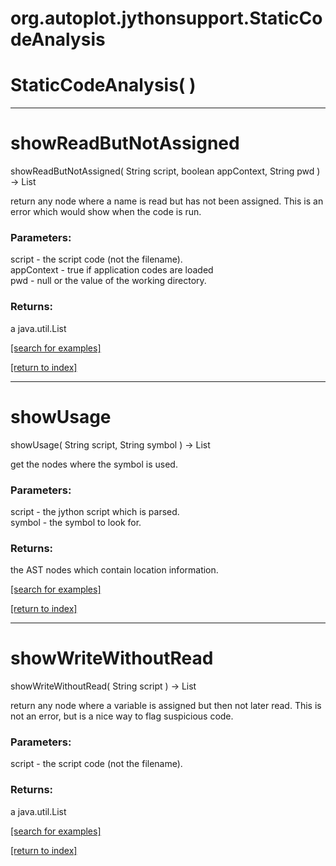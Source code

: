 # org.autoplot.jythonsupport.StaticCodeAnalysis



# StaticCodeAnalysis( )


***
<a name="showReadButNotAssigned"></a>
# showReadButNotAssigned
showReadButNotAssigned( String script, boolean appContext, String pwd ) &rarr; List

return any node where a name is read but has not been assigned.  This is an
 error which would show when the code is run.

### Parameters:
script - the script code (not the filename).
<br>appContext - true if application codes are loaded
<br>pwd - null or the value of the working directory.

### Returns:
a java.util.List


<a href="https://github.com/autoplot/dev/search?q=showReadButNotAssigned&unscoped_q=showReadButNotAssigned">[search for examples]</a>

<a href="https://github.com/autoplot/documentation/blob/master/javadoc/index-all.md">[return to index]</a>

***
<a name="showUsage"></a>
# showUsage
showUsage( String script, String symbol ) &rarr; List

get the nodes where the symbol is used.

### Parameters:
script - the jython script which is parsed.
<br>symbol - the symbol to look for.

### Returns:
the AST nodes which contain location information.

<a href="https://github.com/autoplot/dev/search?q=showUsage&unscoped_q=showUsage">[search for examples]</a>

<a href="https://github.com/autoplot/documentation/blob/master/javadoc/index-all.md">[return to index]</a>

***
<a name="showWriteWithoutRead"></a>
# showWriteWithoutRead
showWriteWithoutRead( String script ) &rarr; List

return any node where a variable is assigned but then not later read.  This is 
 not an error, but is a nice way to flag suspicious code.

### Parameters:
script - the script code (not the filename).

### Returns:
a java.util.List


<a href="https://github.com/autoplot/dev/search?q=showWriteWithoutRead&unscoped_q=showWriteWithoutRead">[search for examples]</a>

<a href="https://github.com/autoplot/documentation/blob/master/javadoc/index-all.md">[return to index]</a>

